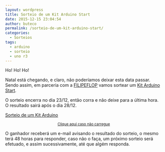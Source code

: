 ```yaml
---
layout: wordpress
title: Sorteio de um Kit Arduino Start
date: 2015-12-15 23:04:54
author: buteco
permalink: /sorteio-de-um-kit-arduino-start/
categories:
  - Sorteios
tags:
  - arduino
  - sorteio
  - uno r3
---
```


Ho! Ho! Ho!

Natal está chegando, e claro, não poderíamos deixar esta data passar. Sendo assim, em parceria com a <a href="http://www.filipeflop.com" target="_blank">FILIPEFLOP</a> vamos sortear um <a href="http://www.filipeflop.com/pd-6b5b2-kit-arduino-start.html" target="_blank">Kit Arduino Start</a>.

O sorteio encerra no dia 23/12, então corra e não deixe para a última hora. O resultado sairá após o dia 28/12.

<!--more-->

<a class="e-widget no-button" href="https://gleam.io/sYTyT/sorteio-de-um-kit-arduino" rel="nofollow">Sorteio de um Kit Arduino</a>
<p style="text-align: center;"><small><a href="https://gleam.io/sYTyT/sorteio-de-um-kit-arduino" target="_blank">Clique aqui caso não carregue</a></small></p>

O ganhador receberá um e-mail avisando o resultado do sorteio, o mesmo terá 48 horas para responder, caso não o faça, um próximo sorteio será efetuado, e assim sucessivamente, até que algém responda.

<script src="https://js.gleam.io/e.js" async="true" type="text/javascript"></script>